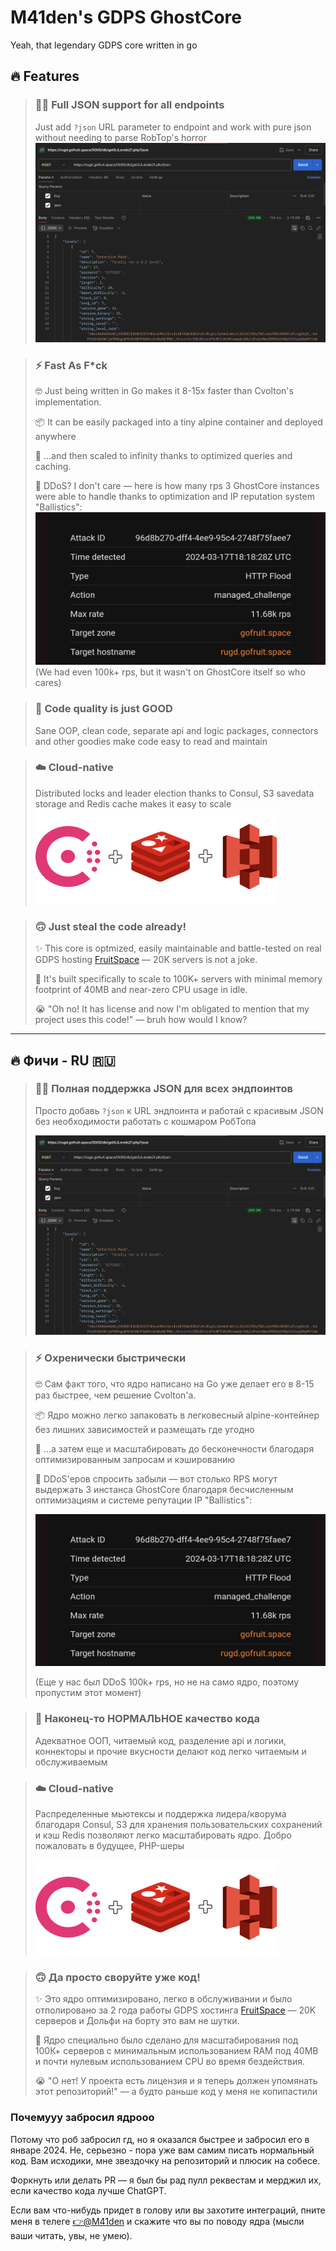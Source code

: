 # M41den's GDPS GhostCore

Yeah, that legendary GDPS core written in go

## 🔥 Features
> ### 🧑‍💻 Full JSON support for all endpoints
> Just add `?json` URL parameter to endpoint and work with pure json without needing to parse RobTop's horror
> ![](.github/img/feat_json.png)

> ### ⚡ Fast As F*ck
> 🤓 Just being written in Go makes it 8-15x faster than Cvolton's implementation. 
> 
> 📦 It can be easily packaged into a tiny alpine container and deployed anywhere
> 
> 🚀 ...and then scaled to infinity thanks to optimized queries and caching.
> 
> 💪 DDoS? I don't care — here is how many rps 3 GhostCore instances were able to handle thanks to optimization 
> and IP reputation system "Ballistics":
> ![](.github/img/feat_ddos2.png)
> (We had even 100k+ rps, but it wasn't on GhostCore itself so who cares)

> ### 🤗 Code quality is just GOOD
> Sane OOP, clean code, separate api and logic packages, connectors and other goodies make code easy to read and maintain

> ### ☁️ Cloud-native
> Distributed locks and leader election thanks to Consul, S3 savedata storage and Redis cache makes it easy to scale
> ![](.github/img/feat_cloud.png)

> ### 🙃 Just steal the code already!
> ✨ This core is optmized, easily maintainable and battle-tested on real GDPS hosting [FruitSpace](https://fruitspace.ru) 
> — 20K servers is not a joke. 
> 
> 🚀 It's built specifically to scale to 100K+ servers with minimal memory footprint of 40MB and near-zero CPU usage in idle.
> 
> 😭 "Oh no! It has license and now I'm obligated to mention that my project uses this code!" — bruh how would I know?



---
## 🔥 Фичи - RU 🇷🇺
> ### 🧑‍💻 Полная поддержка JSON для всех эндпоинтов
> Просто добавь `?json` к URL эндпоинта и работай с красивым JSON без необходимости работать с кошмаром РобТопа
> 
> ![](.github/img/feat_json.png)

> ### ⚡ Охренически быстрически
> 🤓 Сам факт того, что ядро написано на Go уже делает его в 8-15 раз быстрее, чем решение Cvolton'а.
>
> 📦 Ядро можно легко запаковать в легковесный alpine-контейнер без лишних зависимостей и размещать где угодно
>
> 🚀 ...а затем еще и масштабировать до бесконечности благодаря оптимизированным запросам и кэшированию
>
> 💪 DDoS'еров спросить забыли — вот столько RPS могут выдержать 3 инстанса GhostCore благодаря бесчисленным оптимизациям
> и системе репутации IP "Ballistics":
> 
> ![](.github/img/feat_ddos2.png)
> 
> (Еще у нас был DDoS 100k+ rps, но не на само ядро, поэтому пропустим этот момент)

> ### 🤗 Наконец-то НОРМАЛЬНОЕ качество кода
> Адекватное ООП, читаемый код, разделение api и логики, коннекторы и прочие вкусности делают код легко читаемым и 
> обслуживаемым

> ### ☁️ Cloud-native
> Распределенные мьютексы и поддержка лидера/кворума благодаря Consul, S3 для хранения пользовательских сохранений и 
> кэш Redis позволяют легко масштабировать ядро. Добро пожаловать в будущее, PHP-шеры
> 
> ![](.github/img/feat_cloud.png)

> ### 🙃 Да просто своруйте уже код!
> ✨ Это ядро оптимизировано, легко в обслуживании и было отполировано за 2 года работы GDPS хостинга [FruitSpace](https://fruitspace.ru)
> — 20K серверов и Дольфи на борту это вам не шутки.
>
> 🚀 Ядро специально было сделано для масштабирования под 100К+ серверов с минимальным использованием RAM под 40MB и 
> почти нулевым использованием CPU во время бездействия.
>
> 😭 "О нет! У проекта есть лицензия и я теперь должен упомянать этот репозиторий!" — а будто раньше код у меня не копипастили

### Почемууу забросил ядрооо
Потому что роб забросил гд, но я оказался быстрее и забросил его в январе 2024. Не, серьезно - пора уже вам самим писать
нормальный код. Вам исходики, мне звездочку на репозиторий и плюсик на собесе.

Форкнуть или делать PR — я был бы рад пулл реквестам и мерджил их, если качество кода лучше ChatGPT. 

Если вам что-нибудь придет в голову или вы захотите интеграций, пните меня в телеге [👉@M41den](https://t.me/m41den)
и скажите что вы по поводу ядра (мысли ваши читать, увы, не умею).


